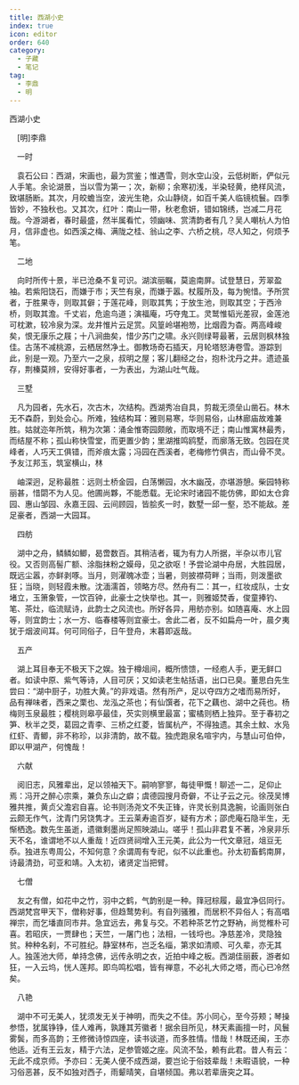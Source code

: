 ```yaml
---
title: 西湖小史
index: true
icon: editor
order: 640
category:
  - 子藏
  - 笔记
tag:
  - 李鼎
  - 明
---
```


西湖小史  

　[明]李鼎  

　一时  

　袁石公曰：西湖，宋画也，最为赏鉴；惟遇雪，则水空山没，云低树断，俨似元人手笔。余论湖景，当以雪为第一；次，新柳；余寒初浅，半染轻黄，绝样风流，致堪肠断。其次，月皎蟾当空，波光生艳，众山静绕，如百千美人临镜梳鬟。四季皆妙，不独秋也。又其次，红叶：南山一带，秋老愈妍，错如锦绣，岂减二月花哉。今游湖者，春时最盛，然半属看忙，领幽味、赏清韵者有几？吴人嘲杭人为怕月，信非虚也。如西溪之梅、满陇之桂、翁山之李、六桥之桃，尽人知之，何烦予笔。  

　二地  

　向时所传十景，半已沧桑不复可识。湖滨丽瞩，莫逾南屏。试登慧日，芳翠盈袖。若紫阳饶石，而嫌于市；天竺有泉，而嫌于嚣。杖履所及，每为惋惜。予所赏者，于胜果寺，则取其僻；于莲花峰，则取其隽；于放生池，则取其空；于西泠桥，则取其澹。千丈岩，危逾鸟道；演福庵，巧夺鬼工。灵鹫惟韬光差寂，金莲池可枕漱，较冷泉为深。龙井惟片云足赏。风篁岭堪袍笏，比烟霞为杳。两高峰峻矣，恨无康乐之屐；十八涧曲矣，惜少苏门之啸。永兴则绿萼最著，云居则枫林独佳。古荡不减桃源，云栖居然净土。御教场奇石插天，月轮塔怒涛卷雪。游踪到此，别是一观。乃至六一之泉，叔明之屋；客儿翻经之台，抱朴沈丹之井。遗迹虽存，荆榛莫辨，安得好事者，一为表出，为湖山吐气哉。  

　三墅  

　凡为园者，先水石，次古木，次结构。西湖秀冶自具，剪裁无须垒山凿石。林木无不森蔚，到处会心。所难，独结构耳：雅则易寒，华则易俗，山林廊庙故难兼胜。姑就迩年所筑，稍为次第：涌金惟寄园颇敞，而取境不迂；南山惟寓林最秀，而结屋不称；孤山称快雪堂，而更置少韵；里湖推鸣鸥墅，而廓落无致。包园在灵峰者，人巧天工俱错，而斧痕太露；冯园在西溪者，老梅修竹俱古，而山骨不灵。予友江邦玉，筑室横山，林  

　岫深迥，足称最胜：远则土桥金园，白荡懒园，水木幽茂，亦堪游憩。柴园特称丽甚，惜閟不为人见。他圃尚夥，不能悉载。无论宋时诸园不能仿佛，即如太仓弇园、惠山邹园、永嘉王园、云间顾园，皆脍炙一时，数墅一邱一壑，恐不能敌。差足豪者，西湖一大园耳。  

　四舫  

　湖中之舟，鳞鳞如鲫，曷啻数百。其稍洁者，辄为有力人所据，半杂以市儿官役。又否则高髻广额、涂脂抹粉之嫫母，见之欲呕！予尝论湖中舟居，大胜园居，既远尘嚣，亦鲜剥啄。当月，则濯魄冰壶；当暑，则披襟荷畔；当雨，则泼墨欲狂；当晓，则轻霞未散。沈湎濡首，领略方尽。然舟有二：其一，红妆成队，士女堵立，玉箫象管，一饮百钟，此豪士之快举也。其一，则雅姬焚香，俊童捧钓、笔、茶灶，临流赋诗，此韵士之风流也。所好各异，用舫亦别。如随喜庵、水上园等，则宜韵士；水一方、临春楼等则宜豪士。舍此二者，反不如扁舟一叶，晨夕夷犹于烟波间耳。何可同俗子，日午登舟，末暮即返哉。  

　五产  

　湖上耳目奉无不极天下之娱。独于樽俎间，概所愦馈，一经庖人手，更无鲜口者。如读中原、紫气等诗，人目可厌；又如读老生帖括语，出口已臭。董思白先生尝曰：“湖中厨子，功胜大黄。”的非戏语。然有所产，足以夺四方之嗜而易所好，品有禅味者，西来之栗也、龙泓之茶也；有仙馔者，花下之藕也、湖中之莼也。杨梅则玉泉最胜；樱桃则皋亭最佳，芡实则横里最富；蜜橘则栖上独异。至于春初之笋、秋半之茭，葛园之青李、三桥之红菱，皆属杭产，不得独遗。其余土魰、水凫红虾、青鲫，非不称珍，以非清韵，故不载。独虎跑泉名喧宇内，与慧山可伯仲，即以甲湖产，何愧哉！  

　六献  

　阅旧志，风雅辈出，足以领袖天下。嗣响寥寥，每徒甲慨！聊述一二，足仰止焉：冯开之醉心宗乘，兼负东山之癖；虞德园搜月奇僻，不让子云之元。徐茂吴博雅共推，黄贞父澹宕自喜。论书则汤尧文不失正锋，许灵长别具逸腕，论画则张白云颇无作气，沈青门另饶隽才。王云莱寿逾百岁，疑有方术；邵虎庵石隐半生，无惭栖逸。数先生虽逝，遗徽剩墨尚足照映湖山。嗟乎！孤山非君复不著，冷泉非乐天不名，谁谓地不以人重哉！近四贤祠增入王元美，此公为一代文章冠，俎豆无忝。独进东粤周公，不知何意？余谓周有专祀，似不以此重也。孙太初畜鹤南屏，诗最清劲，可亚和靖。入太初，诸贤定当把臂。  

　七僧  

　友之有僧，如花中之竹，羽中之鹤，气韵别是一种。箨冠棕履，最宜净侣同行。西湖梵宫甲天下，僧称好事，但趋鹜势利。有自列骚雅，而居积不异俗人；有高唱禅宗，而乞墦直同市井。急宜远去，弗复与交。不若种茶艺竹之野衲，尚觉椎朴可喜。若昭庆，一贾肆也；天竺，一屠门也；法相，一钱埒也。净慈差冷，灵隐独贫。种种名刹，不可胜纪。静室林布，岂乏名缁，第求如清顺、可久辈，亦无其人。独莲池大师，单持念佛，远传永明之衣，近拍中峰之板。西湖佳丽薮，游者如狂，一入云坞，恍人莲邦。即鸟鸣松唱，皆有禅意，不必礼大师之塔，而心已冷然矣。  

　八艳  

　湖中不可无美人，犹须发无关于神明，而失之不佳。苏小同心，至今芬颊；琴操参悟，犹属铮铮，佳人难再，孰踵其芳徽者！据余目所见，林天素画擅一时，风鬟雾鬓，而多高韵；王修微诗惊四座，读书谈道，而多胜情。惜哉！林既还闽，王亦他适。近有王云友，精于六法，足参管姬之座。风流不坠，赖有此君。昔人有云：无此不成京师。予亦曰：无美人便不成西湖，要岂论于俗妓辈哉！未暇语貌，一种习俗恶甚，反不如独对西子，雨颦晴笑，自堪倾国。弗以若辈唐突之耳。  
